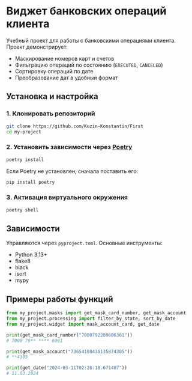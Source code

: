 # Виджет банковских операций клиента

Учебный проект для работы с банковскими операциями клиента.  
Проект демонстрирует:
- Маскирование номеров карт и счетов
- Фильтрацию операций по состоянию (`EXECUTED`, `CANCELED`)
- Сортировку операций по дате
- Преобразование дат в удобный формат

## Установка и настройка

### 1. Клонировать репозиторий
```bash
git clone https://github.com/Kuzin-Konstantin/First
cd my-project
```

### 2. Установить зависимости через [Poetry](https://python-poetry.org/)
```bash
poetry install
```

Если Poetry не установлен, сначала поставить его:
```bash
pip install poetry
```

### 3. Активация виртуального окружения
```bash
poetry shell
```

## Зависимости

Управляются через `pyproject.toml`. Основные инструменты:
- Python 3.13+
- flake8
- black
- isort
- mypy
## Примеры работы функций

```python
from my_project.masks import get_mask_card_number, get_mask_account
from my_project.processing import filter_by_state, sort_by_date
from my_project.widget import mask_account_card, get_date

print(get_mask_card_number("7000792289606361"))
# 7000 79** **** 6361

print(get_mask_account("73654108430135874305"))
# **4305

print(get_date("2024-03-11T02:26:18.671407"))
# 11.03.2024
```
